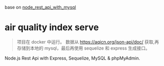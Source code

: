 base on [node_rest_api_with_mysql](https://github.com/cploutarchou/node_rest_api_with_mysql)

# air quality index serve

> 项目在 docker 中运行。
> 数据从 https://aqicn.org/json-api/doc/ 获取,再存储到本地的 mysql，最后再使用 sequelize 和 express 生成接口。

Node.js Rest Api with Express, Sequelize, MySQL & phpMyAdmin.
